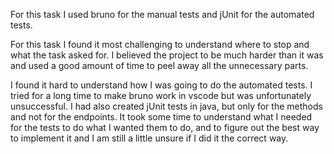 For this task I used bruno for the manual tests and jUnit for the automated tests.

For this task I found it most challenging to understand where to stop and what the task asked for. I believed the project to be much harder than it was and used a good amount of time to peel away all the unnecessary parts. 

I found it hard to understand how I was going to do the automated tests. I tried for a long time to make bruno work in vscode but was unfortunately unsuccessful. I had also created jUnit tests in java, but only for the methods and not for the endpoints. It took some time to understand what I needed for the tests to do what I wanted them to do, and to figure out the best way to implement it and I am still a little unsure if I did it the correct way. 
